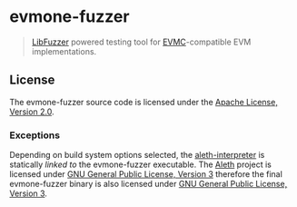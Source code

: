 # evmone-fuzzer

> [LibFuzzer] powered testing tool for [EVMC]-compatible EVM implementations.

## License

The evmone-fuzzer source code is licensed under the [Apache License, Version 2.0].

### Exceptions

Depending on build system options selected, 
the [aleth-interpreter][Aleth] is statically _linked to_ the evmone-fuzzer executable.
The [Aleth] project is licensed under [GNU General Public License, Version 3] therefore 
the final evmone-fuzzer binary is also licensed under [GNU General Public License, Version 3].

[Aleth]: https://github.com/ethereum/aleth
[Apache License, Version 2.0]: https://www.apache.org/licenses/LICENSE-2.0.txt
[EVMC]: https://github.com/syscoin/evmc
[evmone]: https://github.com/syscoin/evmone
[GNU General Public License, Version 3]: LICENSE
[LibFuzzer]: https://llvm.org/docs/LibFuzzer.html
